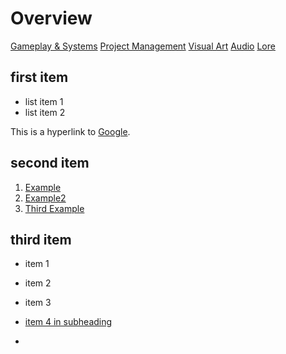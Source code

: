 <!-- Attention: , Note!, Hint: -->
# Overview

[Gameplay & Systems](gameplay-systems_overview.md)
[Project Management](project-management_overview.md)
[Visual Art](visual-art_overview.md)
[Audio](audio_overview.md)
[Lore](lore_overview.md)




## first item

  - list item 1
  - list item 2

  This is a hyperlink to [Google](http://google.com).

## second item
  1. [Example](#example)
  2. [Example2](#example2)
  3. [Third Example](#third-example)

## third item
  - item 1
  - item 2
  - item 3
  - [item 4 in subheading](#SubHeading)

  -
